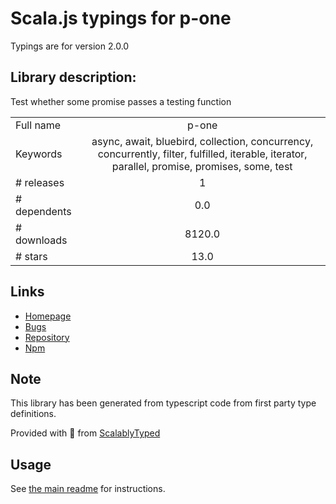 
# Scala.js typings for p-one

Typings are for version 2.0.0

## Library description:
Test whether some promise passes a testing function

|                    |                 |
| ------------------ | :-------------: |
| Full name          | p-one |
| Keywords           | async, await, bluebird, collection, concurrency, concurrently, filter, fulfilled, iterable, iterator, parallel, promise, promises, some, test |
| # releases         | 1 |
| # dependents       | 0.0 |
| # downloads        | 8120.0 |
| # stars            | 13.0 |

## Links
- [Homepage](https://github.com/kevva/p-one#readme)
- [Bugs](https://github.com/kevva/p-one/issues)
- [Repository](https://github.com/kevva/p-one)
- [Npm](https://www.npmjs.com/package/p-one)
    


## Note
This library has been generated from typescript code from first party type definitions.

Provided with :purple_heart: from [ScalablyTyped](https://github.com/oyvindberg/ScalablyTyped)

## Usage
See [the main readme](../../readme.md) for instructions.


